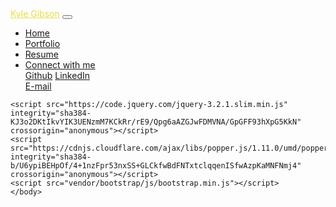 <!DOCTYPE html>

<html lang="em">
    <head>
        <meta charset="UTF-8">
        <title>Kyle Gibson</title>
        <link rel="stylesheet" href="vendor/bootstrap/css/bootstrap.min.css">
        <link rel="stylesheet" href="vendor/font-awesome/css/font-awesome.min.css">
        <link rel="stylesheet" href="css/styles2.css">
    </head>
    <body class="kg-bg-darkgrey">
        <!-----Navigation----->
        <nav class="navbar navbar-expand-md navbar-light kg-bg-grey">
            <div class="container-fluid">
                <a class="navbar-brand kg-font-30" href="index.html" style="color: #e6df44">Kyle Gibson</a>
                <button class="navbar-toggler ml-auto kg-hb-blue" type="button" data-toggle="collapse" data-target="#navbarBasic" aria-controls="navbarBasic" aria-expanded="false" aria-label="Toggle navigation">
                    <span class="navbar-toggler-icon"></span>
                </button>          
                <div class="collapse navbar-collapse justify-content-end" id="navbarBasic">
                    <ul class="nav nav-tabs">
                        <li class="nav-item active-tab">
                            <a class="nav-link active kg-font-20" href="index.html">Home</a>
                        </li>
                        <li class="nav-item">
                            <a class="nav-link kg-font-20" href="portfolio.html">Portfolio</a>
                        </li>
                        <li class="nav-item">
                            <a class="nav-link kg-font-20" href="resume.html">Resume</a>
                        </li>
                        <li class="nav-item dropdown kg-font-20">
                                <a class="nav-link dropdown-toggle kg-font-20" data-toggle="dropdown" href="#" role="button" aria-haspopup="true" aria-expanded="false">Connect with me</a>
                                <div class="dropdown-menu kg-dropdown-bg-grey">
                                    <a class="dropdown-item kg-dropdown-item-active" href="https://github.com/kylergibson">Github</a>
                                    <a class="dropdown-item kg-dropdown-item-active" href="#">LinkedIn</a>
                                    <div class="dropdown-divider"></div>
                                    <a class="dropdown-item kg-dropdown-item-active" href="mailto:kylergib@icloud.com">E-mail</a>
                                </div>
                            </li>
                    </ul>
                </div>
            </div>
        </nav>




    <script src="https://code.jquery.com/jquery-3.2.1.slim.min.js" integrity="sha384-KJ3o2DKtIkvYIK3UENzmM7KCkRr/rE9/Qpg6aAZGJwFDMVNA/GpGFF93hXpG5KkN" crossorigin="anonymous"></script>
    <script src="https://cdnjs.cloudflare.com/ajax/libs/popper.js/1.11.0/umd/popper.min.js" integrity="sha384-b/U6ypiBEHpOf/4+1nzFpr53nxSS+GLCkfwBdFNTxtclqqenISfwAzpKaMNFNmj4" crossorigin="anonymous"></script>
    <script src="vendor/bootstrap/js/bootstrap.min.js"></script>
    </body>

</html>